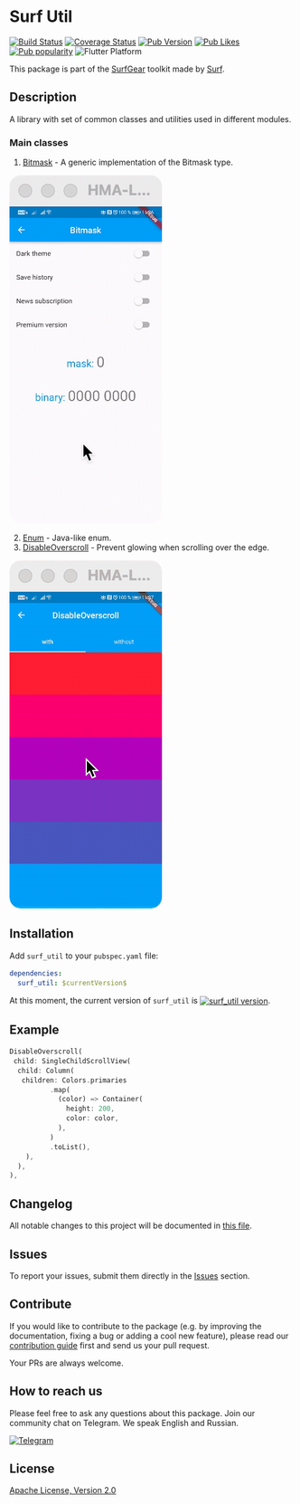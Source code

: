 # Surf Util

[![Build Status](https://shields.io/github/workflow/status/surfstudio/flutter-surf-util/build?logo=github&logoColor=white)](https://github.com/surfstudio/flutter-surf-util)
[![Coverage Status](https://img.shields.io/codecov/c/github/surfstudio/flutter-surf-util?flag=surf_util&logo=codecov&logoColor=white)](https://app.codecov.io/gh/surfstudio/flutter-surf-util)
[![Pub Version](https://img.shields.io/pub/v/surf_util?logo=dart&logoColor=white)](https://pub.dev/packages/surf_util)
[![Pub Likes](https://badgen.net/pub/likes/surf_util)](https://pub.dev/packages/surf_util)
[![Pub popularity](https://badgen.net/pub/popularity/surf_util)](https://pub.dev/packages/surf_util/score)
![Flutter Platform](https://badgen.net/pub/flutter-platform/surf_util)

This package is part of the [SurfGear](https://github.com/surfstudio/SurfGear) toolkit made by [Surf](https://surf.ru).

## Description

A library with set of common classes and utilities used in different modules.

### Main classes

1. [Bitmask](/lib/src/bitmask/bitmask.dart) - A generic implementation of the Bitmask type.

![Bitmask](docs/images/mask.gif)

2. [Enum](/lib/src/enum/enum.dart) - Java-like enum.
3. [DisableOverscroll](/lib/src/ui/widget/disable_overscroll_widget.dart) - Prevent glowing when scrolling over the edge.

![Bitmask](docs/images/overscroll.gif)

## Installation

Add `surf_util` to your `pubspec.yaml` file:

```yaml
dependencies:
  surf_util: $currentVersion$
```

<p>At this moment, the current version of <code>surf_util</code> is <a href="https://pub.dev/packages/surf_util"><img style="vertical-align:middle;" src="https://img.shields.io/pub/v/surf_util.svg" alt="surf_util version"></a>.</p>

## Example

```dart
DisableOverscroll(
 child: SingleChildScrollView(
  child: Column(
   children: Colors.primaries
          .map(
            (color) => Container(
              height: 200,
              color: color,
            ),
          )
          .toList(),
    ),
  ),
),
```

## Changelog

All notable changes to this project will be documented in [this file](./CHANGELOG.md).

## Issues

To report your issues, submit them directly in the [Issues](https://github.com/surfstudio/flutter-surf-util/issues) section.

## Contribute

If you would like to contribute to the package (e.g. by improving the documentation, fixing a bug or adding a cool new
feature), please read our [contribution guide](CONTRIBUTING.md) first and send us your pull request.

Your PRs are always welcome.

## How to reach us

Please feel free to ask any questions about this package. Join our community chat on Telegram. We speak English and
Russian.

[![Telegram](https://img.shields.io/badge/chat-on%20Telegram-blue.svg)](https://t.me/SurfGear)

## License

[Apache License, Version 2.0](https://www.apache.org/licenses/LICENSE-2.0)
